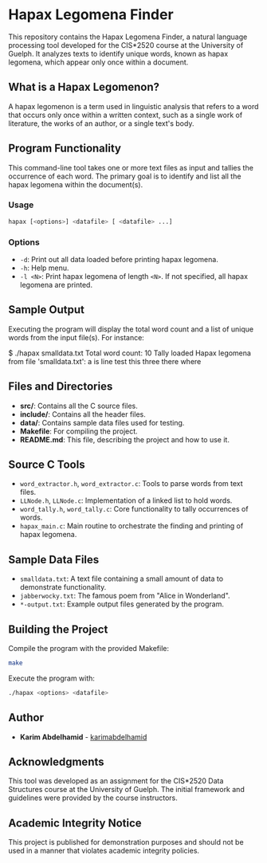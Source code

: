 # Hapax Legomena Finder

This repository contains the Hapax Legomena Finder, a natural language processing tool developed for the CIS*2520 course at the University of Guelph. It analyzes texts to identify unique words, known as hapax legomena, which appear only once within a document.

## What is a Hapax Legomenon?

A hapax legomenon is a term used in linguistic analysis that refers to a word that occurs only once within a written context, such as a single work of literature, the works of an author, or a single text's body.

## Program Functionality

This command-line tool takes one or more text files as input and tallies the occurrence of each word. The primary goal is to identify and list all the hapax legomena within the document(s).

### Usage

```bash
hapax [<options>] <datafile> [ <datafile> ...]
```

### Options

- `-d`: Print out all data loaded before printing hapax legomena.
- `-h`: Help menu.
- `-l <N>`: Print hapax legomena of length `<N>`. If not specified, all hapax legomena are printed.

## Sample Output

Executing the program will display the total word count and a list of unique words from the input file(s). For instance:

$ ./hapax smalldata.txt 
Total word count: 10
Tally loaded
Hapax legomena from file 'smalldata.txt':
    a
    is
    line
    test
    this
    three
    there
    where



## Files and Directories

- **src/**: Contains all the C source files.
- **include/**: Contains all the header files.
- **data/**: Contains sample data files used for testing.
- **Makefile**: For compiling the project.
- **README.md**: This file, describing the project and how to use it.

## Source C Tools

- `word_extractor.h`, `word_extractor.c`: Tools to parse words from text files.
- `LLNode.h`, `LLNode.c`: Implementation of a linked list to hold words.
- `word_tally.h`, `word_tally.c`: Core functionality to tally occurrences of words.
- `hapax_main.c`: Main routine to orchestrate the finding and printing of hapax legomena.

## Sample Data Files

- `smalldata.txt`: A text file containing a small amount of data to demonstrate functionality.
- `jabberwocky.txt`: The famous poem from "Alice in Wonderland".
- `*-output.txt`: Example output files generated by the program.

## Building the Project

Compile the program with the provided Makefile:
```bash
make
```
Execute the program with:
```bash
./hapax <options> <datafile>
```
## Author

- **Karim Abdelhamid** - [karimabdelhamid](https://github.com/karimabdelhamid)

## Acknowledgments

This tool was developed as an assignment for the CIS*2520 Data Structures course at the University of Guelph. The initial framework and guidelines were provided by the course instructors.

## Academic Integrity Notice

This project is published for demonstration purposes and should not be used in a manner that violates academic integrity policies.

